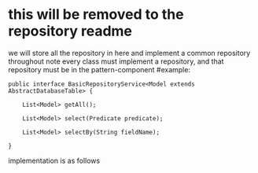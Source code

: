 # this will be removed to the repository readme

we will store all the repository in here and implement a common repository throughout
note every class must implement a repository, and that repository must be in the pattern-component
#example: 
```
public interface BasicRepositoryService<Model extends AbstractDatabaseTable> {

    List<Model> getAll();

    List<Model> select(Predicate predicate);
    
    List<Model> selectBy(String fieldName);

}
```
implementation is as follows
